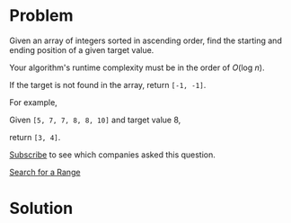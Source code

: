 
# Problem

Given an array of integers sorted in ascending order, find the starting and
ending position of a given target value.

Your algorithm's runtime complexity must be in the order of _O_(log _n_).

If the target is not found in the array, return `[-1, -1]`.

For example,

Given `[5, 7, 7, 8, 8, 10]` and target value 8,

return `[3, 4]`.

[Subscribe](/subscribe/) to see which companies asked this question.



[Search for a Range](https://leetcode.com/problems/search-for-a-range)

# Solution



